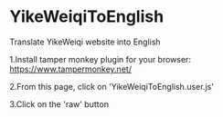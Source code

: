 # YikeWeiqiToEnglish
Translate YikeWeiqi website into English


1.Install tamper monkey plugin for your browser: https://www.tampermonkey.net/

2.From this page, click on 'YikeWeiqiToEnglish.user.js'

3.Click on the 'raw' button
